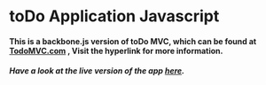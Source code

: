 # toDo Application Javascript

#### This is a backbone.js version of toDo MVC, which can be found at [TodoMVC.com](todomvc.vom) , Visit the hyperlink for more information.

##### Have a look at the live version of the app [here]().
